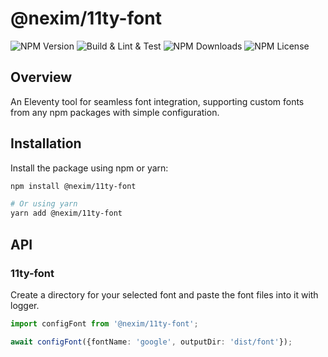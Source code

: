 # @nexim/11ty-font

![NPM Version](https://img.shields.io/npm/v/@nexim/11ty-font)
![Build & Lint & Test](https://github.com/the-nexim/web-application-toolkit/actions/workflows/build-lint-test.yaml/badge.svg)
![NPM Downloads](https://img.shields.io/npm/dm/@nexim/11ty-font)
![NPM License](https://img.shields.io/npm/l/@nexim/11ty-font)

## Overview

An Eleventy tool for seamless font integration, supporting custom fonts from any npm packages with simple configuration.

## Installation

Install the package using npm or yarn:

```sh
npm install @nexim/11ty-font

# Or using yarn
yarn add @nexim/11ty-font
```

## API

### 11ty-font

Create a directory for your selected font and paste the font files into it with logger.

```ts
import configFont from '@nexim/11ty-font';

await configFont({fontName: 'google', outputDir: 'dist/font'});
```
